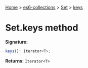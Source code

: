 [Home](./index) &gt; [es6-collections](es6-collections.md) &gt; [Set](es6-collections.set.md) &gt; [keys](es6-collections.set.keys.md)

# Set.keys method


**Signature:**
```javascript
keys(): Iterator<T>;
```
**Returns:** `Iterator<T>`

